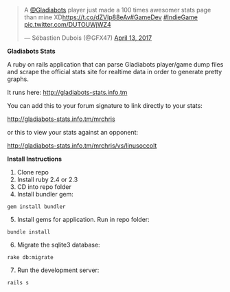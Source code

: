 <blockquote class="twitter-tweet" data-lang="en"><p lang="en" dir="ltr">A <a href="https://twitter.com/Gladiabots">@Gladiabots</a> player just made a 100 times awesomer stats page than mine XD<a href="https://t.co/dZVlp88eAv">https://t.co/dZVlp88eAv</a><a href="https://twitter.com/hashtag/GameDev?src=hash">#GameDev</a> <a href="https://twitter.com/hashtag/IndieGame?src=hash">#IndieGame</a> <a href="https://t.co/DUTOUWjWZ4">pic.twitter.com/DUTOUWjWZ4</a></p>&mdash; Sébastien Dubois (@GFX47) <a href="https://twitter.com/GFX47/status/852571204850503680">April 13, 2017</a></blockquote>

**Gladiabots Stats**

A ruby on rails application that can parse Gladiabots player/game dump files and scrape the official stats site for realtime data in order to generate pretty graphs.

It runs here: http://gladiabots-stats.info.tm

You can add this to your forum signature to link directly to your stats:

http://gladiabots-stats.info.tm/mrchris

or this to view your stats against an opponent:

http://gladiabots-stats.info.tm/mrchris/vs/linusoccolt


**Install Instructions**

1. Clone repo
2. Install ruby 2.4 or 2.3
3. CD into repo folder
4. Install bundler gem:
```
gem install bundler
```
5. Install gems for application. Run in repo folder:
```
bundle install
```
6. Migrate the sqlite3 database:
```
rake db:migrate
```
7. Run the development server:
```
rails s
```
